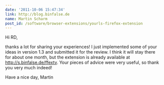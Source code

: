 ```yaml
---
date: '2011-10-06 15:47:34'
link: http://blog.binfalse.de
name: Martin Scharm
post_id: /software/browser-extensions/yourls-firefox-extension
---
```


Hi RD,

thanks a lot for sharing your experiences!
I just implemented some of your ideas in version 1.3 and submitted it for the review. I think it will stay there for about one month, but the extension is already available at http://s.binfalse.de/ffextv.
Your pieces of advice were very useful, so thank you very much indeed!

Have a nice day,
Martin